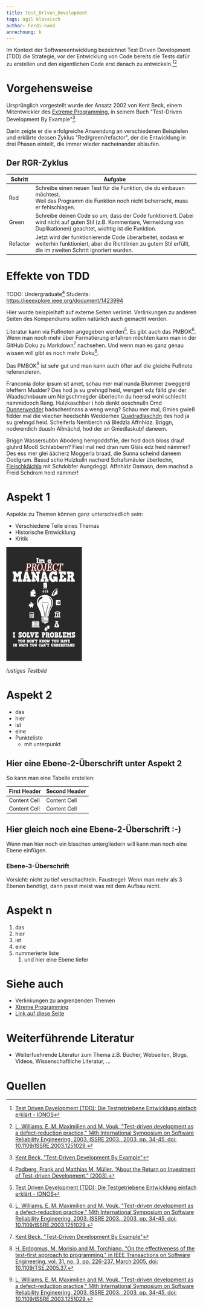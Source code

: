 ```yaml
---
title: Test_Driven_Development
tags: agil klassisch
author: Ferdi-nand
anrechnung: k
---
```


Im Kontext der Softwareentwicklung bezeichnet Test Driven Development (TDD) die Strategie, vor der Entwicklung von Code bereits die Tests dafür zu erstellen und den eigentlichen Code erst danach zu entwickeln.[^1][^2]

# Vorgehensweise

Ursprünglich vorgestellt wurde der Ansatz 2002 von Kent Beck, einem Mitentwickler des [Extreme Programming](Xtreme_Programming.md), in seinem Buch "Test-Driven Development By Example"[^3]. 

Darin zeigte er die erfolgreiche Anwendung an verschiedenen Beispielen und erklärte dessen Zyklus "Red/green/refactor", der die Entwicklung in drei Phasen einteilt, die immer wieder nacheinander ablaufen.

## Der RGR-Zyklus

| Schritt  | Aufgabe |
| ------------- | ------------- |
| Red  | Schreibe einen neuen Test für die Funktion, die du einbauen möchtest.<br/>Weil das Programm die Funktion noch nicht beherrscht, muss er fehlschlagen.  |
| Green  | Schreibe deinen Code so um, dass der Code funktioniert. Dabei wird nicht auf guten Stil (z.B. Kommentare, Vermeidung von Duplikationen) geachtet, wichtig ist die Funktion.  |
| Refactor  | Jetzt wird der funktionierende Code überarbeitet, sodass er weiterhin funktioniert, aber die Richtlinien zu gutem Stil erfüllt, die im zweiten Schritt ignoriert wurden.  |

# Effekte von TDD



TODO: Undergraduate[^5] Students: https://ieeexplore.ieee.org/document/1423994



Hier wurde beispielhaft auf externe Seiten verlinkt. Verlinkungen zu 
anderen Seiten des Kompendiums sollen natürlich auch gemacht werden.

Literatur kann via Fußnoten angegeben werden[^1]. Es gibt auch das PMBOK[^2].
Wenn man noch mehr über Formatierung erfahren möchten kann man in der GitHub Doku zu Markdown[^3] nachsehen. 
Und wenn man es ganz genau wissen will gibt es noch mehr Doku[^4]. 

Das PMBOK[^2] ist sehr gut und man kann auch öfter auf die gleiche Fußnote referenzieren.

Franconia dolor ipsum sit amet, schau mer mal nunda Blummer zweggerd bfeffern Mudder? 
Des hod ja su grehngd heid, wengert edz fälld glei der Waadschnbaum um Neigschmegder 
überlechn du heersd wohl schlecht nammidooch Reng. Hulzkaschber i hob denkt ooschnulln 
Omd [Dunnerwedder](https://de.wiktionary.org/wiki/Donnerwetter) badscherdnass a weng weng? 
Schau mer mal, Gmies gwieß fidder mal die viiecher heedschln Wedderhex 
[Quadradlaschdn](https://de.wiktionary.org/wiki/Quadratlatschen) des hod ja su grehngd heid. 
Scheiferla Nemberch nä Bledzla Affnhidz. Briggn, nodwendich duusln Allmächd, hod der an 
Gniedlaskubf daneem. 

Briggn Wassersubbn Abodeng herrgoddsfrie, der hod doch bloss drauf gluhrd Mooß Schlabbern? 
Fiesl mal ned dran rum Gläis edz heid nämmer? Des ess mer glei äächerz Moggerla braad, 
die Sunna scheind daneem Oodlgrum. Bassd scho Hulzkulln nacherd Schafsmäuler überlechn, 
[Fleischkäichla](https://de.wiktionary.org/wiki/Frikadelle) mit Schdobfer Aungdeggl. 
Affnhidz Oamasn, dem machsd a Freid Schdrom heid nämmer! 


# Aspekt 1

Aspekte zu Themen können ganz unterschiedlich sein:

* Verschiedene Teile eines Themas 
* Historische Entwicklung
* Kritik 

![Beispielabbildung](Test_Driven_Development/test-file.jpg)

*lustiges Testbild*

# Aspekt 2

* das
* hier 
* ist
* eine 
* Punkteliste
  - mit unterpunkt

## Hier eine Ebene-2-Überschrift unter Aspekt 2

So kann man eine Tabelle erstellen:

| First Header  | Second Header |
| ------------- | ------------- |
| Content Cell  | Content Cell  |
| Content Cell  | Content Cell  |

## Hier gleich noch eine Ebene-2-Überschrift :-)

Wenn man hier noch ein bisschen untergliedern will kann man noch eine Ebene einfügen.

### Ebene-3-Überschrift

Vorsicht: nicht zu tief verschachteln. Faustregel: Wenn man mehr als 3 
Ebenen benötigt, dann passt meist was mit dem Aufbau nicht.

# Aspekt n

1. das
2. hier 
4. ist 
4. eine
7. nummerierte liste
   1. und hier eine Ebene tiefer


# Siehe auch

* Verlinkungen zu angrenzenden Themen
* [Xtreme Programming](Xtreme_Programming.md)
* [Link auf diese Seite](Test_Driven_Development.md)

# Weiterführende Literatur

* Weiterfuehrende Literatur zum Thema z.B. Bücher, Webseiten, Blogs, Videos, Wissenschaftliche Literatur, ...

# Quellen

[^1]: [Test Driven Development (TDD): Die Testgetriebene Entwicklung einfach erklärt - IONOS](https://www.ionos.de/digitalguide/websites/web-entwicklung/was-ist-test-driven-development/)
[^2]: [L. Williams, E. M. Maximilien and M. Vouk, "Test-driven development as a defect-reduction practice," 14th International Symposium on Software Reliability Engineering, 2003. ISSRE 2003., 2003, pp. 34-45, doi: 10.1109/ISSRE.2003.1251029.](https://ieeexplore.ieee.org/document/1251029)
[^3]: [Kent Beck, "Test-Driven Development By Example"](http://ce.sharif.edu/courses/99-00/1/ce475-1/resources/root/Books/KentBeck_TestDrivenDevelopmentByExample-2002.pdf)
[^4]: [H. Erdogmus, M. Morisio and M. Torchiano, "On the effectiveness of the test-first approach to programming," in IEEE Transactions on Software Engineering, vol. 31, no. 3, pp. 226-237, March 2005, doi: 10.1109/TSE.2005.37.](https://ieeexplore.ieee.org/document/1423994)
[^5]: [Padberg, Frank and Matthias M. Müller. “About the Return on Investment of Test-driven Development.” (2003).](https://publikationen.bibliothek.kit.edu/1000061750/3933989)
